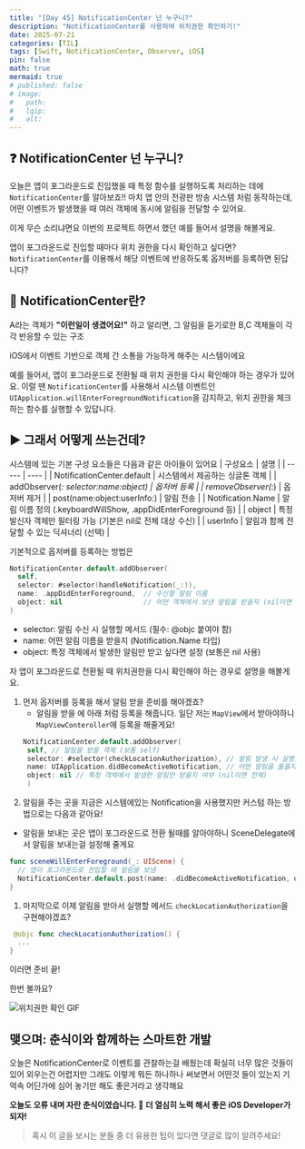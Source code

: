 ```yaml
---
title: "[Day 45] NotificationCenter 넌 누구니?"
description: "NotificationCenter를 사용하여 위치권한 확인하기!"
date: 2025-07-21
categories: [TIL]
tags: [Swift, NotificationCenter, Observer, iOS]
pin: false
math: true
mermaid: true
# published: false
# image:
#   path:
#   lqip: 
#   alt: 
---
```


## ❓ NotificationCenter 넌 누구니?

오늘은 앱이 포그라운드로 진입했을 때 특정 함수를 실행하도록 처리하는 데에 `NotificationCenter`를 알아보죠!!
마치 앱 안의 전광판 방송 시스템 처럼 동작하는데, 어떤 이벤트가 발생했을 때 여러 객체에 동시에 알림을 전달할 수 있어요.

이게 무슨 소리냐면요 이번의 프로젝트 하면서 했던 예를 들어서 설명을 해볼게요.

앱이 포그라운드로 진입할 때마다 위치 권한을 다시 확인하고 싶다면?
`NotificationCenter`를 이용해서 해당 이벤트에 반응하도록 옵저버를 등록하면 된답니다?

## 📌 NotificationCenter란?

A라는 객체가 **"이런일이 생겼어요!"** 하고 알리면, 그 알림을 듣기로한 B,C 객체들이 각각 반응할 수 있는 구조

iOS에서 이벤트 기반으로 객체 간 소통을 가능하게 해주는 시스템이에요

예를 들어서, 앱이 포그라운드로 전환될 때 위치 권한을 다시 확인해야 하는 경우가 있어요. 이럴 땐 `NotificationCenter`를 사용해서 시스템 이벤트인 `UIApplication.willEnterForegroundNotification`을 감지하고, 위치 권한을 체크하는 함수를 실행할 수 있답니다.

## ▶️ 그래서 어떻게 쓰는건데?

시스템에 있는 기본 구성 요소들은 다음과 같은 아이들이 있어요
| 구성요소 | 설명 |
| ----- | ---- |
| NotificationCenter.default | 시스템에서 제공하는 싱글톤 객체 |
| addObserver(_: selector:name:object) | 옵저버 등록 |
| removeObserver(_:) | 옵저버 제거 |
| post(name:object:userInfo:) | 알림 전송 |
| Notification.Name | 알림 이름 정의 (.keyboardWillShow, .appDidEnterForeground 등) |
| object | 특정 발신자 객체만 필터링 가능 (기본은 nil로 전체 대상 수신) |
| userInfo | 알림과 함께 전달할 수 있는 딕셔너리 (선택) |

기본적으로 옵저버를 등록하는 방법은

```swift
NotificationCenter.default.addObserver(
  self,
  selector: #selector(handleNotification(_:)),
  name: .appDidEnterForeground,  // 수신할 알림 이름
  object: nil                    // 어떤 객체에서 보낸 알림을 받을지 (nil이면 전체)
)
```
-	selector: 알림 수신 시 실행할 메서드 (필수: @objc 붙여야 함)
-	name: 어떤 알림 이름을 받을지 (Notification.Name 타입)
-	object: 특정 객체에서 발생한 알림만 받고 싶다면 설정 (보통은 nil 사용)

자 앱이 포그라운드로 전환될 때 위치권한을 다시 확인해야 하는 경우로 설명을 해볼게요.

1. 먼저 옵저버를 등록을 해서 알림 받을 준비를 해야겠죠?
   - 알림을 받을 에 아래 처럼 등록을 해줍니다. 일단 저는 `MapView`에서 받아야하니 `MapViewConteroller`에 등록을 해줄게요!
   ```swift
   NotificationCenter.default.addObserver(
    self, // 알림을 받을 객체 (보통 self)
    selector: #selector(checkLocationAuthorization), // 알림 발생 시 실행할 메서드
    name: UIApplication.didBecomeActiveNotification, // 어떤 알림을 들을지
    object: nil // 특정 객체에서 발생한 알림만 받을지 여부 (nil이면 전체)
    )
   ```
2. 알림을 주는 곳을 지금은 시스템에있는 Notification을 사용했지만 커스텀 하는 방법으로는 다음과 같아요!
  - 알림을 보내는 곳은 앱이 포그라운드로 전환 될때를 알아야하니 SceneDelegate에서 알림을 보내는걸 설정해 줄게요 
  ```swift
  func sceneWillEnterForeground(_: UIScene) {
    // 앱이 포그라운드로 진입할 때 알림을 보냄
    NotificationCenter.default.post(name: .didBecomeActiveNotification, object: nil)
  }
  ```
1. 마지막으로 이제 알림을 받아서 실행할 메서드 `checkLocationAuthorization`을 구현해야겠죠?
  ```swift
   @objc func checkLocationAuthorization() {
    ...
  }
  ```

이러면 준비 끝!

한번 볼까요?  

![위치권한 확인 GIF](/assets/img/day46.gif)


## 맺으며: 춘식이와 함께하는 스마트한 개발

오늘은 NotificationCenter로 이벤트를 관찰하는걸 배웠는데
확실히 너무 많은 것들이 있어 외우는건 어렵지만
그래도 이렇게 뭐든 하나하나 써보면서 어떤것 들이 있는지 기억속 어딘가에 심어 놓기만 해도 좋은거라고 생각해요 

**오늘도 오류 내며 자란 춘식이였습니다. 🐾**
**더 열심히 노력 해서 좋은 iOS Developer가 되자!**

> 혹시 이 글을 보시는 분들 중 더 유용한 팁이 있다면 댓글로 많이 알려주세요!